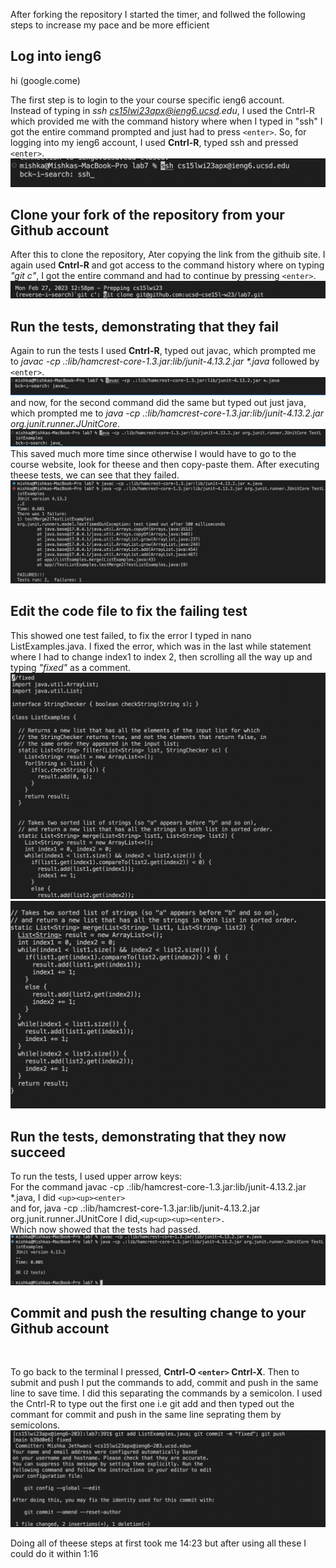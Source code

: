 After forking the repository I started the timer, and follwed the following steps to increase my pace and be more efficient  <br>

## Log into ieng6

hi (google.come)

The first step is to login to the your course specific ieng6 account. <br>
Instead of typing in _ssh cs15lwi23apx@ieng6.ucsd.edu_, I used the Cntrl-R which provided me with the command history where when I typed in "ssh" I got the entire command prompted and just had to press ```<enter>```. 
 So, for logging into my ieng6 account, I used **Cntrl-R**, typed ssh and pressed ```<enter>```.
  ![Image](one1.png)


## Clone your fork of the repository from your Github account
 
 After this to clone the repository, Ater copying the link from the githuib site. 
 I again used **Cntrl-R** and got access to the command history where on typing _"git c"_, I got the entire command and had to continue by pressing  ```<enter>```.
  ![Image](two2.png)
 

## Run the tests, demonstrating that they fail
 
 Again to run the tests I used **Cntrl-R**, typed out javac, which prompted me to _javac -cp .:lib/hamcrest-core-1.3.jar:lib/junit-4.13.2.jar *.java_ followed by ```<enter>```. 
   ![Image](three3.png)
 and now, for the second command did the same but typed out just java, which prompted me to _java -cp .:lib/hamcrest-core-1.3.jar:lib/junit-4.13.2.jar org.junit.runner.JUnitCore_.
   ![Image](four4.png)
 This saved much more time since otherwise I would have to go to the course website, look for theese and then copy-paste them.
 After executing theese tests, we can see that they failed.
  ![Image](five5.png)
 
 
## Edit the code file to fix the failing test
   
  This showed one test failed, to fix the error I typed in nano ListExamples.java.
  I fixed the error, which was in the last while statement where I had to change index1 to index 2, then scrolling all the way up and typing _"fixed"_ as a comment. 
 ![Image](six6.png)
  ![Image](seven7.png)
  
## Run the tests, demonstrating that they now succeed

   To run the tests, I used upper arrow keys: <br>
  For the command javac -cp .:lib/hamcrest-core-1.3.jar:lib/junit-4.13.2.jar *.java, I did ```<up><up><enter>```<br>
  and for, java -cp .:lib/hamcrest-core-1.3.jar:lib/junit-4.13.2.jar org.junit.runner.JUnitCore I did,```<up<up><up><enter>.```<br>
 Which now showed that the tests had passed. 
   ![Image](eight8.png)
 
## Commit and push the resulting change to your Github account 
 <br>
 
 To go back to the terminal I pressed, **Cntrl-O ```<enter>``` Cntrl-X**. 
 Then to submit and push I put the commands to add, commit and push in the same line to save time. I did this separating the commands by a semicolon. I used the Cntrl-R to type out the first one i.e git add and then typed out the commant for commit and push in the same line seprating them by semicolons.
    ![Image](nine9.png)
 
 Doing all of theese steps at first took me 14:23 but after using all these I could do it within 1:16
 
  
  
  
  
  
  
  











